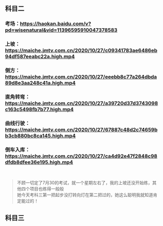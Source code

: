 ## 科目二

### 考场：https://haokan.baidu.com/v?pd=wisenatural&vid=11396595910047378583

### 上坡：https://maiche.jmtv.com.cn/2020/10/27/c09341783ae6486eb94df587eeabc22a.high.mp4

### 侧方：https://maiche.jmtv.com.cn/2020/10/27/eeebb8c77a264dbda89d8e3aa248c41a.high.mp4

### 直角转弯：https://maiche.jmtv.com.cn/2020/10/27/a39720d37d3743098c163c5498fb7b77.high.mp4

### 曲线行驶：https://maiche.jmtv.com.cn/2020/10/27/67887c48d2c74659bb3cb880bc8ca145.high.mp4

### 倒车入库：https://maiche.jmtv.com.cn/2020/10/27/ca4d92e47f2848c98dfdb8dfee36e195.high.mp4
<br>

> 不顾一切定了7月30的考试，就一个星期左右了，我的上坡还没开始练，其他四个项目也练得一般般<br>
> 她今天考科三第一把起步没打转向灯在第二把过的，她这么聪明我就知道肯定能过的！
> <br>


## 科目三
